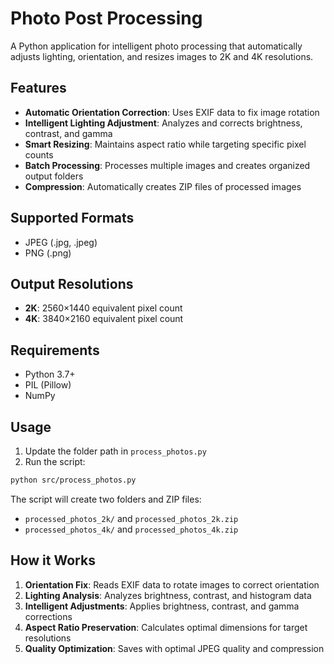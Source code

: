 # Photo Post Processing

A Python application for intelligent photo processing that automatically adjusts lighting, orientation, and resizes images to 2K and 4K resolutions.

## Features

- **Automatic Orientation Correction**: Uses EXIF data to fix image rotation
- **Intelligent Lighting Adjustment**: Analyzes and corrects brightness, contrast, and gamma
- **Smart Resizing**: Maintains aspect ratio while targeting specific pixel counts
- **Batch Processing**: Processes multiple images and creates organized output folders
- **Compression**: Automatically creates ZIP files of processed images

## Supported Formats

- JPEG (.jpg, .jpeg)
- PNG (.png)

## Output Resolutions

- **2K**: 2560×1440 equivalent pixel count
- **4K**: 3840×2160 equivalent pixel count

## Requirements

- Python 3.7+
- PIL (Pillow)
- NumPy

## Usage

1. Update the folder path in `process_photos.py`
2. Run the script:
```bash
python src/process_photos.py
```

The script will create two folders and ZIP files:
- `processed_photos_2k/` and `processed_photos_2k.zip`
- `processed_photos_4k/` and `processed_photos_4k.zip`

## How it Works

1. **Orientation Fix**: Reads EXIF data to rotate images to correct orientation
2. **Lighting Analysis**: Analyzes brightness, contrast, and histogram data
3. **Intelligent Adjustments**: Applies brightness, contrast, and gamma corrections
4. **Aspect Ratio Preservation**: Calculates optimal dimensions for target resolutions
5. **Quality Optimization**: Saves with optimal JPEG quality and compression
